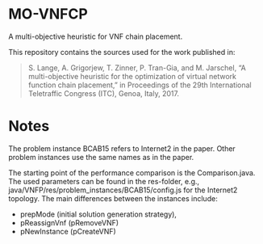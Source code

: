 # MO-VNFCP
A multi-objective heuristic for VNF chain placement.

This repository contains the sources used for the work published in:
> S. Lange, A. Grigorjew, T. Zinner, P. Tran-Gia, and M. Jarschel,
> “A multi-objective heuristic for the optimization of virtual network function chain placement,”
> in Proceedings of the 29th International Teletraffic Congress (ITC), Genoa, Italy, 2017.

# Notes
The problem instance BCAB15 refers to Internet2 in the paper.
Other problem instances use the same names as in the paper.

The starting point of the performance comparison is the Comparison.java.
The used parameters can be found in the res-folder, e.g., java/VNFP/res/problem_instances/BCAB15/config.js for the Internet2 topology.
The main differences between the instances include:

- prepMode (initial solution generation strategy),
- pReassignVnf (pRemoveVNF)
- pNewInstance (pCreateVNF)

